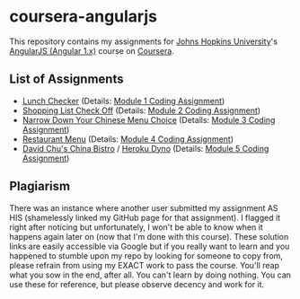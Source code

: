# coursera-angularjs
This repository contains my assignments for [Johns Hopkins University](https://www.jhu.edu)'s [AngularJS (Angular 1.x)](https://angularjs.org) course on [Coursera](https://www.coursera.org/learn/single-page-web-apps-with-angularjs).

## List of Assignments
- [Lunch Checker](https://nkxye.github.io/coursera-angularjs/module1-solution/) (Details: [Module 1 Coding Assignment](https://github.com/jhu-ep-coursera/fullstack-course5/blob/master/assignments/assignment1/Assignment-1.md))
- [Shopping List Check Off](https://nkxye.github.io/coursera-angularjs/module2-solution/) (Details: [Module 2 Coding Assignment](https://github.com/jhu-ep-coursera/fullstack-course5/blob/master/assignments/assignment2/Assignment-2.md))
- [Narrow Down Your Chinese Menu Choice](https://nkxye.github.io/coursera-angularjs/module3-solution/) (Details: [Module 3 Coding Assignment](https://github.com/jhu-ep-coursera/fullstack-course5/blob/master/assignments/assignment3/Assignment-3.md))
- [Restaurant Menu](https://nkxye.github.io/coursera-angularjs/module4-solution/) (Details: [Module 4 Coding Assignment](https://github.com/jhu-ep-coursera/fullstack-course5/blob/master/assignments/assignment4/Assignment-4.md))
- [David Chu's China Bistro](https://nkxye.github.io/coursera-angularjs/module5-solution/) / [Heroku Dyno](https://nkxye-angularjs-module5.herokuapp.com) (Details: [Module 5 Coding Assignment](https://github.com/jhu-ep-coursera/fullstack-course5/blob/master/assignments/assignment5/Assignment-5.md))

## Plagiarism
There was an instance where another user submitted my assignment AS HIS (shamelessly linked my GitHub page for that assignment). I flagged it right after noticing but unfortunately, I won't be able to know when it happens again later on (now that I'm done with this course). These solution links are easily accessible via Google but if you really want to learn and you happened to stumble upon my repo by looking for someone to copy from, please refrain from using my EXACT work to pass the course. You'll reap what you sow in the end, after all. You can't learn by doing nothing. You can use these for reference, but please observe decency and work for it.

